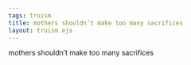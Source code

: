```yaml
---
tags: truism
title: mothers shouldn’t make too many sacrifices
layout: truism.ejs
---
```


mothers shouldn’t make too many sacrifices